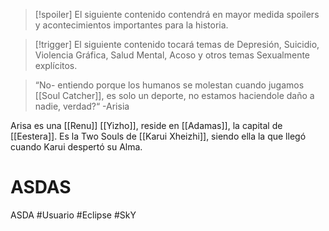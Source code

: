 > [!spoiler] 
> El siguiente contenido contendrá en mayor medida spoilers y acontecimientos importantes para la historia.

> [!trigger] 
> El siguiente contenido tocará temas de Depresión, Suicidio, Violencia Gráfica, Salud Mental, Acoso y otros temas Sexualmente explícitos.

> “No- entiendo porque los humanos se molestan cuando jugamos [[Soul Catcher]], es solo un deporte, no estamos haciendole daño a nadie, verdad?“
> -Arisia








Arisa es una [[Renu]] [[Yizho]], reside en [[Adamas]], la capital de [[Eestera]]. 
Es la Two Souls de [[Karui Xheizhi]], siendo ella la que llegó cuando Karui despertó su Alma.

# ASDAS
ASDA
#Usuario #Eclipse #SkY